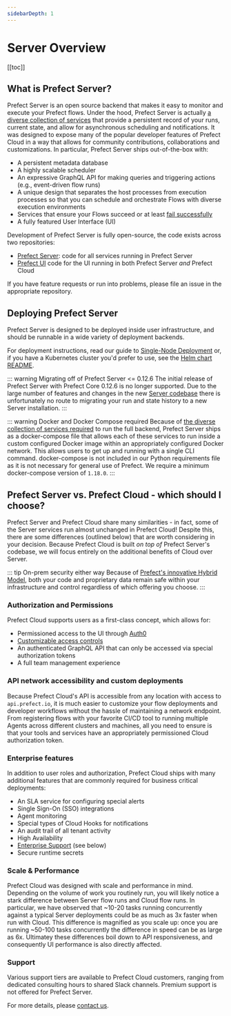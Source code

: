 ```yaml
---
sidebarDepth: 1
---
```


# Server Overview


[[toc]]


## What is Prefect Server?

Prefect Server is an open source backend that makes it easy to monitor and execute your Prefect flows. 
Under the hood, Prefect Server is actually [a diverse collection of services](architecture.html) that provide a persistent record of your runs, current state, and allow for asynchronous scheduling and notifications.
It was designed to expose many of the popular developer features of Prefect Cloud in a way that allows for community contributions, collaborations and customizations.  In particular, Prefect Server ships out-of-the-box with:

- A persistent metadata database
- A highly scalable scheduler 
- An expressive GraphQL API for making queries and triggering actions (e.g., event-driven flow runs)
- A unique design that separates the host processes from execution processes so that you can schedule and orchestrate Flows with diverse execution environments
- Services that ensure your Flows succeed or at least [fail successfully](https://medium.com/the-prefect-blog/positive-and-negative-data-engineering-a02cb497583d)
- A fully featured User Interface (UI) 

Development of Prefect Server is fully open-source, the code exists across two repositories:

- [Prefect Server](https://github.com/PrefectHQ/Server): code for all services running in
  Prefect Server
- [Prefect UI](https://github.com/PrefectHQ/ui) code for the UI running in both Prefect Server
  _and_ Prefect Cloud

If you have feature requests or run into problems, please file an issue in the appropriate
repository.

## Deploying Prefect Server

Prefect Server is designed to be deployed inside user infrastructure, and should be runnable in a wide
variety of deployment backends. 

For deployment instructions, read our guide to [Single-Node Deployment](/orchestration/Server/deploy-local.html) or, if you have a Kubernetes cluster you'd prefer to use, see the [Helm chart README](https://github.com/PrefectHQ/server/tree/master/helm/prefect-server).

::: warning Migrating off of Prefect Server <= 0.12.6
The initial release of Prefect Server with Prefect Core 0.12.6 is no longer supported. Due to the large number of features and changes in the new [Server codebase](https://github.com/PrefectHQ/server) there is unfortunately no route to migrating your run and state history to a new Server installation.
:::

::: warning Docker and Docker Compose required
Because of [the diverse collection of services required](architecture.html) to run the full backend, Prefect Server ships as a docker-compose file that allows each of these services to run inside a custom configured Docker image within an appropriately configured Docker network.  This allows users to get up and running with a single CLI command. docker-compose is not included in our Python requirements file as it is not necessary for general use of Prefect. We require a minimum docker-compose version of `1.18.0`.
:::

## Prefect Server vs. Prefect Cloud - which should I choose?

Prefect Server and Prefect Cloud share many similarities - in fact, some of the Server services run almost unchanged in Prefect Cloud! Despite this, there are some differences (outlined below) that are worth considering in your decision. Because Prefect Cloud is built _on top of_ Prefect Server's codebase, we will focus entirely on the additional benefits of Cloud over Server.

::: tip On-prem security either way
Because of [Prefect's innovative Hybrid Model](https://medium.com/the-prefect-blog/the-prefect-hybrid-model-1b70c7fd296), both your code and proprietary data remain safe within your infrastructure and control regardless of which offering you choose.
:::

### Authorization and Permissions

Prefect Cloud supports users as a first-class concept, which allows for:
- Permissioned access to the UI through [Auth0](https://auth0.com/)
- [Customizable access controls](/orchestration/rbac/overview.html)
- An authenticated GraphQL API that can only be accessed via special authorization tokens
- A full team management experience

### API network accessibility and custom deployments

Because Prefect Cloud's API is accessible from any location with access to `api.prefect.io`, it is much easier to customize your flow deployments and developer workflows without the hassle of maintaining a network endpoint. From registering flows with your favorite CI/CD tool to running multiple Agents across different clusters and machines, all you need to ensure is that your tools and services have an appropriately permissioned Cloud authorization token.

### Enterprise features

In addition to user roles and authorization, Prefect Cloud ships with many additional features that are commonly required for business critical deployments:
- An SLA service for configuring special alerts
- Single Sign-On (SSO) integrations
- Agent monitoring
- Special types of Cloud Hooks for notifications
- An audit trail of all tenant activity
- High Availability
- [Enterprise Support](#support) (see below)
- Secure runtime secrets

### Scale & Performance

Prefect Cloud was designed with scale and performance in mind.  Depending on the volume of work you routinely run, you will likely notice a stark difference between Server flow runs and Cloud flow runs.  In particular, we have observed that ~10-20 tasks running concurrently against a typical Server deployments could be as much as 3x faster when run with Cloud.  This difference is magnified as you scale up: once you are running ~50-100 tasks concurrently the difference in speed can be as large as 6x.  Ultimatey these differences boil down to API responsiveness, and consequently UI performance is also directly affected.

### Support

Various support tiers are available to Prefect Cloud customers, ranging from dedicated consulting hours to shared Slack channels.  Premium support is not offered for Prefect Server.

For more details, please [contact us](mailto:hello@prefect.io).
